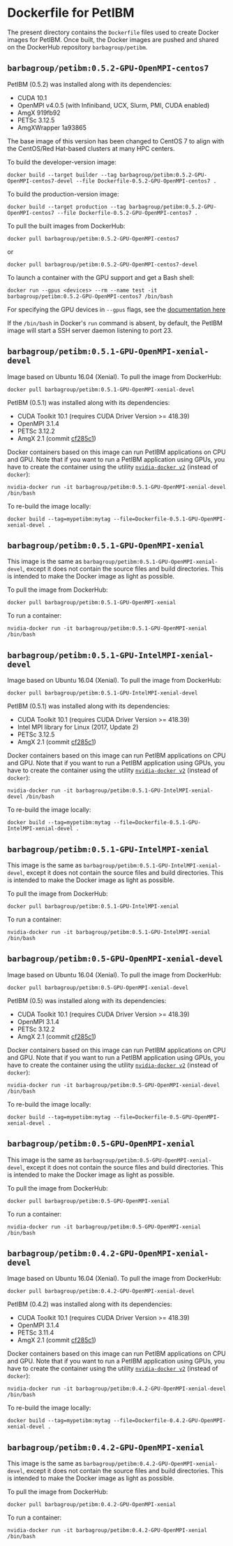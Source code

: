 # Dockerfile for PetIBM

The present directory contains the `Dockerfile` files used to create Docker images for PetIBM.
Once built, the Docker images are pushed and shared on the DockerHub repository `barbagroup/petibm`.

## `barbagroup/petibm:0.5.2-GPU-OpenMPI-centos7`

PetIBM (0.5.2) was installed along with its dependencies:

* CUDA 10.1
* OpenMPI v4.0.5 (with Infiniband, UCX, Slurm, PMI, CUDA enabled)
* AmgX 919fb92
* PETSc 3.12.5
* AmgXWrapper 1a93865

The base image of this version has been changed to CentOS 7 to align with the
CentOS/Red Hat-based clusters at many HPC centers.

To build the developer-version image:

```shell
docker build --target builder --tag barbagroup/petibm:0.5.2-GPU-OpenMPI-centos7-devel --file Dockerfile-0.5.2-GPU-OpenMPI-centos7 .
```

To build the production-version image:

```shell
docker build --target production --tag barbagroup/petibm:0.5.2-GPU-OpenMPI-centos7 --file Dockerfile-0.5.2-GPU-OpenMPI-centos7 .
```

To pull the built images from DockerHub:

```shell
docker pull barbagroup/petibm:0.5.2-GPU-OpenMPI-centos7
```

or

```shell
docker pull barbagroup/petibm:0.5.2-GPU-OpenMPI-centos7-devel
```

To launch a container with the GPU support and get a Bash shell:

```shell
docker run --gpus <devices> --rm --name test -it barbagroup/petibm:0.5.2-GPU-OpenMPI-centos7 /bin/bash
```
For specifying the GPU devices in `--gpus` flags, see the [documentation here](https://docs.nvidia.com/datacenter/cloud-native/container-toolkit/user-guide.html#gpu-enumeration)

If the `/bin/bash` in Docker's `run` command is absent, by default, the PetIBM image
will start a SSH server daemon listening to port 23.

## `barbagroup/petibm:0.5.1-GPU-OpenMPI-xenial-devel`

Image based on Ubuntu 16.04 (Xenial).
To pull the image from DockerHub:

```shell
docker pull barbagroup/petibm:0.5.1-GPU-OpenMPI-xenial-devel
```

PetIBM (0.5.1) was installed along with its dependencies:

* CUDA Toolkit 10.1 (requires CUDA Driver Version >= 418.39)
* OpenMPI 3.1.4
* PETSc 3.12.2
* AmgX 2.1 (commit [cf285c1](https://github.com/NVIDIA/AMGX/tree/cf285c118726f5d1e8eb740d4936dd0bdaaf9b48))

Docker containers based on this image can run PetIBM applications on CPU and GPU.
Note that if you want to run a PetIBM application using GPUs, you have to create the container using the utility [`nvidia-docker v2`](https://github.com/NVIDIA/nvidia-docker) (instead of `docker`):

```shell
nvidia-docker run -it barbagroup/petibm:0.5.1-GPU-OpenMPI-xenial-devel /bin/bash
```

To re-build the image locally:

```shell
docker build --tag=mypetibm:mytag --file=Dockerfile-0.5.1-GPU-OpenMPI-xenial-devel .
```

## `barbagroup/petibm:0.5.1-GPU-OpenMPI-xenial`

This image is the same as `barbagroup/petibm:0.5.1-GPU-OpenMPI-xenial-devel`, except it does not contain the source files and build directories.
This is intended to make the Docker image as light as possible.

To pull the image from DockerHub:

```shell
docker pull barbagroup/petibm:0.5.1-GPU-OpenMPI-xenial
```

To run a container:

```shell
nvidia-docker run -it barbagroup/petibm:0.5.1-GPU-OpenMPI-xenial /bin/bash
```

## `barbagroup/petibm:0.5.1-GPU-IntelMPI-xenial-devel`

Image based on Ubuntu 16.04 (Xenial).
To pull the image from DockerHub:

```shell
docker pull barbagroup/petibm:0.5.1-GPU-IntelMPI-xenial-devel
```

PetIBM (0.5.1) was installed along with its dependencies:

* CUDA Toolkit 10.1 (requires CUDA Driver Version >= 418.39)
* Intel MPI library for Linux (2017, Update 2)
* PETSc 3.12.5
* AmgX 2.1 (commit [cf285c1](https://github.com/NVIDIA/AMGX/tree/cf285c118726f5d1e8eb740d4936dd0bdaaf9b48))

Docker containers based on this image can run PetIBM applications on CPU and GPU.
Note that if you want to run a PetIBM application using GPUs, you have to create the container using the utility [`nvidia-docker v2`](https://github.com/NVIDIA/nvidia-docker) (instead of `docker`):

```shell
nvidia-docker run -it barbagroup/petibm:0.5.1-GPU-IntelMPI-xenial-devel /bin/bash
```

To re-build the image locally:

```shell
docker build --tag=mypetibm:mytag --file=Dockerfile-0.5.1-GPU-IntelMPI-xenial-devel .
```

## `barbagroup/petibm:0.5.1-GPU-IntelMPI-xenial`

This image is the same as `barbagroup/petibm:0.5.1-GPU-IntelMPI-xenial-devel`, except it does not contain the source files and build directories.
This is intended to make the Docker image as light as possible.

To pull the image from DockerHub:

```shell
docker pull barbagroup/petibm:0.5.1-GPU-IntelMPI-xenial
```

To run a container:

```shell
nvidia-docker run -it barbagroup/petibm:0.5.1-GPU-IntelMPI-xenial /bin/bash
```

## `barbagroup/petibm:0.5-GPU-OpenMPI-xenial-devel`

Image based on Ubuntu 16.04 (Xenial).
To pull the image from DockerHub:

```shell
docker pull barbagroup/petibm:0.5-GPU-OpenMPI-xenial-devel
```

PetIBM (0.5) was installed along with its dependencies:

* CUDA Toolkit 10.1 (requires CUDA Driver Version >= 418.39)
* OpenMPI 3.1.4
* PETSc 3.12.2
* AmgX 2.1 (commit [cf285c1](https://github.com/NVIDIA/AMGX/tree/cf285c118726f5d1e8eb740d4936dd0bdaaf9b48))

Docker containers based on this image can run PetIBM applications on CPU and GPU.
Note that if you want to run a PetIBM application using GPUs, you have to create the container using the utility [`nvidia-docker v2`](https://github.com/NVIDIA/nvidia-docker) (instead of `docker`):

```shell
nvidia-docker run -it barbagroup/petibm:0.5-GPU-OpenMPI-xenial-devel /bin/bash
```

To re-build the image locally:

```shell
docker build --tag=mypetibm:mytag --file=Dockerfile-0.5-GPU-OpenMPI-xenial-devel .
```

## `barbagroup/petibm:0.5-GPU-OpenMPI-xenial`

This image is the same as `barbagroup/petibm:0.5-GPU-OpenMPI-xenial-devel`, except it does not contain the source files and build directories.
This is intended to make the Docker image as light as possible.

To pull the image from DockerHub:

```shell
docker pull barbagroup/petibm:0.5-GPU-OpenMPI-xenial
```

To run a container:

```shell
nvidia-docker run -it barbagroup/petibm:0.5-GPU-OpenMPI-xenial /bin/bash
```

## `barbagroup/petibm:0.4.2-GPU-OpenMPI-xenial-devel`

Image based on Ubuntu 16.04 (Xenial).
To pull the image from DockerHub:

```shell
docker pull barbagroup/petibm:0.4.2-GPU-OpenMPI-xenial-devel
```

PetIBM (0.4.2) was installed along with its dependencies:

* CUDA Toolkit 10.1 (requires CUDA Driver Version >= 418.39)
* OpenMPI 3.1.4
* PETSc 3.11.4
* AmgX 2.1 (commit [cf285c1](https://github.com/NVIDIA/AMGX/tree/cf285c118726f5d1e8eb740d4936dd0bdaaf9b48))

Docker containers based on this image can run PetIBM applications on CPU and GPU.
Note that if you want to run a PetIBM application using GPUs, you have to create the container using the utility [`nvidia-docker v2`](https://github.com/NVIDIA/nvidia-docker) (instead of `docker`):

```shell
nvidia-docker run -it barbagroup/petibm:0.4.2-GPU-OpenMPI-xenial-devel /bin/bash
```

To re-build the image locally:

```shell
docker build --tag=mypetibm:mytag --file=Dockerfile-0.4.2-GPU-OpenMPI-xenial-devel .
```

## `barbagroup/petibm:0.4.2-GPU-OpenMPI-xenial`

This image is the same as `barbagroup/petibm:0.4.2-GPU-OpenMPI-xenial-devel`, except it does not contain the source files and build directories.
This is intended to make the Docker image as light as possible.

To pull the image from DockerHub:

```shell
docker pull barbagroup/petibm:0.4.2-GPU-OpenMPI-xenial
```

To run a container:

```shell
nvidia-docker run -it barbagroup/petibm:0.4.2-GPU-OpenMPI-xenial /bin/bash
```
